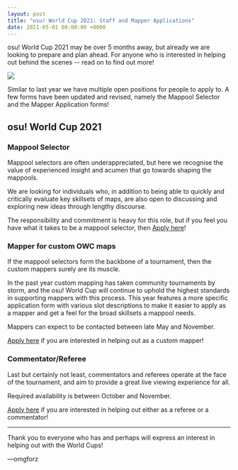 ```yaml
---
layout: post
title: "osu! World Cup 2021: Staff and Mapper Applications"
date: 2021-05-01 00:00:00 +0000
---
```


osu! World Cup 2021 may be over 5 months away, but already we are looking to prepare and plan ahead. For anyone who is interested in helping out behind the scenes -- read on to find out more!

![](/wiki/shared/news/banners/OWC_2020_banner.jpg)

Similar to last year we have multiple open positions for people to apply to. A few forms have been updated and revised, namely the Mappool Selector and the Mapper Application forms!

## osu! World Cup 2021

### Mappool Selector

Mappool selectors are often underappreciated, but here we recognise the value of experienced insight and acumen that go towards shaping the mappools.

We are looking for individuals who, in addition to being able to quickly and critically evaluate key skillsets of maps, are also open to discussing and exploring new ideas through lengthy discourse.

The responsibility and commitment is heavy for this role, but if you feel you have what it takes to be a mappool selector, then [Apply here](https://forms.gle/wRZbUw8ysSkC7JrN9)!

### Mapper for custom OWC maps

If the mappool selectors form the backbone of a tournament, then the custom mappers surely are its muscle.

In the past year custom mapping has taken community tournaments by storm, and the osu! World Cup will continue to uphold the highest standards in supporting mappers with this process. This year features a more specific application form with various slot descriptions to make it easier to apply as a mapper and get a feel for the broad skillsets a mappool needs.

Mappers can expect to be contacted between late May and November.

[Apply here](https://forms.gle/BYhDbVz4PZjzAaDv6) if you are interested in helping out as a custom mapper!

### Commentator/Referee

Last but certainly not least, commentators and referees operate at the face of the tournament, and aim to provide a great live viewing experience for all.

Required availability is between October and November.

[Apply here](https://forms.gle/NjVXUKZ16AgwJCwN9) if you are interested in helping out either as a referee or a commentator!

---

Thank you to everyone who has and perhaps will express an interest in helping out with the World Cups!

—omgforz
